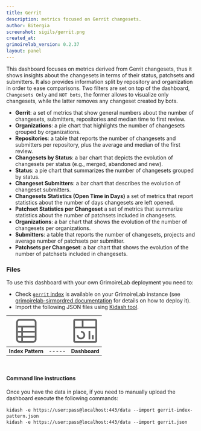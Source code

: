 ```yaml
---
title: Gerrit
description: metrics focused on Gerrit changesets.
author: Bitergia
screenshot: sigils/gerrit.png
created_at: 
grimoirelab_version: 0.2.37
layout: panel
---
```


This dashboard focuses on metrics derived from Gerrit changesets, thus it shows insights about the changesets in terms of their status, patchsets and submitters. It also provides information split by repository and organization in order to ease comparisons. Two filters are set on top of the dashboard, `Changesets Only` and `NOT bots`, the former allows to visualize only changesets, while the latter removes any changeset created by bots.

* **Gerrit**: a set of metrics that show general numbers about the number of changesets, submitters, repositories and median time to first review.
* **Organizations**: a pie chart that highlights the number of changesets grouped by organizations.
* **Repositories**: a table that reports the number of changesets and submitters per repository, plus the average and median of the first review. 
* **Changesets by Status**: a bar chart that depicts the evolution of changesets per status (e.g., merged, abandoned and new).
* **Status**: a pie chart that summarizes the number of changesets grouped by status.
* **Changeset Submitters**: a bar chart that describes the evolution of changeset submitters.
* **Changesets Statistics (Open Time in Days)** a set of metrics that report statistics about the number of days changesets are left opened.
* **Patchset Statistics per Changeset** a set of metrics that summarize statistics about the number of patchsets included in changesets.
* **Organizations**: a bar chart that shows the evolution of the number of changesets per organizations.
* **Submitters**: a table that reports the number of changesets, projects and average number of patchsets per submitter.
* **Patchsets per Changeset**: a bar chart that shows the evolution of the number of patchsets included in changesets.

### Files
To use this dashboard with your own GrimoireLab deployment you need to:
* Check [`gerrit` index][gerrit-schema] is available on your GrimoireLab instance
(see [grimoirelab-sirmordred documentation][sirmordred-gerrit] for details on how to deploy it).
* Import the following JSON files using [Kidash tool](https://github.com/chaoss/grimoirelab-kidash/).

| [![Index Pattern][ip-icon]][index-pattern] | | [![Dashboard][dash-icon]][dashboard] |
| :---------: | ---------- | :-------------: |
| **Index Pattern** | ----- | **Dashboard** |

<br />

#### Command line instructions
Once you have the data in place, if you need to manually upload the dashboard execute the
following commands:
```
kidash -e https://user:pass@localhost:443/data --import gerrit-index-pattern.json
kidash -e https://user:pass@localhost:443/data --import gerrit.json
```

[gerrit-schema]: https://github.com/chaoss/grimoirelab-elk/blob/master/schema/gerrit.csv
[sirmordred-gerrit]: https://github.com/chaoss/grimoirelab-sirmordred#gerrit-
[dash-icon]: ../assets/images/icons/dashboard.png
[ip-icon]: ../assets/images/icons/file-ruled.png
[dashboard]: https://raw.githubusercontent.com/chaoss/grimoirelab-sigils/master/json/gerrit.json
[index-pattern]: https://raw.githubusercontent.com/chaoss/grimoirelab-sigils/master/json/gerrit-index-pattern.json
